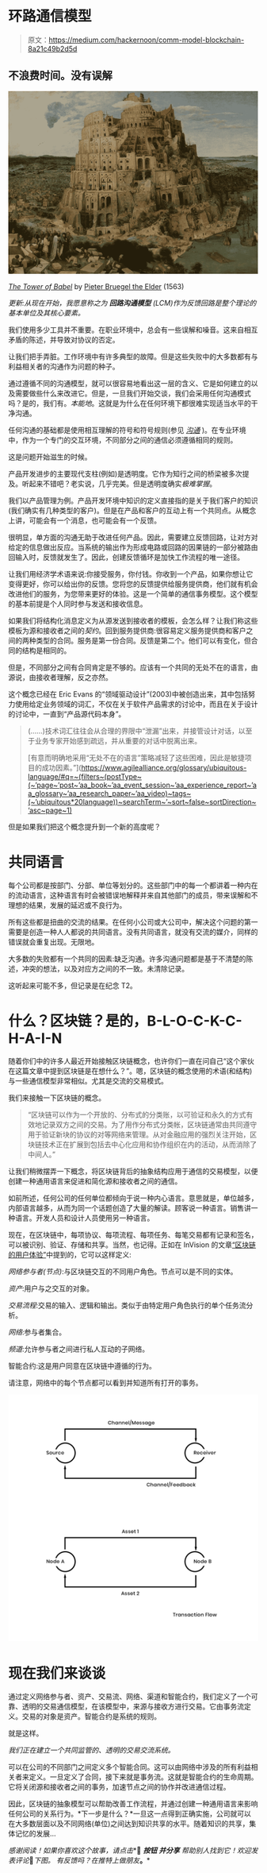 # 环路通信模型

> 原文：<https://medium.com/hackernoon/comm-model-blockchain-8a21c49b2d5d>

## 不浪费时间。没有误解

![](img/49136841835999e3e7ac67528e7845b4.png)

[*The Tower of Babel*](https://en.wikipedia.org/wiki/The_Tower_of_Babel_(Bruegel)) by [Pieter Bruegel the Elder](https://en.wikipedia.org/wiki/Pieter_Bruegel_the_Elder) (1563)

*更新:从现在开始，我愿意称之为* ***回路沟通模型*** *(LCM)作为反馈回路是整个理论的基本单位及其核心要素。*

我们使用多少工具并不重要。在职业环境中，总会有一些误解和噪音。这来自相互矛盾的陈述，并导致对协议的否定。

让我们把手弄脏。工作环境中有许多典型的故障。但是这些失败中的大多数都有与利益相关者的沟通作为问题的种子。

通过遵循不同的沟通模型，就可以很容易地看出这一层的含义、它是如何建立的以及需要做些什么来改进它。但是，一旦我们开始交谈，我们会采用任何沟通模式吗？是的，我们有。*本能地*。这就是为什么在任何环境下都很难实现适当水平的干净沟通。

任何沟通的基础都是使用相互理解的符号和符号规则(参见 [*沟通*](https://en.wikipedia.org/wiki/Communication) )。在专业环境中，作为一个专门的交互环境，不同部分之间的通信必须遵循相同的规则。

这是问题开始滋生的时候。

产品开发进步的主要现代支柱(例如)是透明度。它作为知行之间的桥梁被多次提及。听起来不错吧？老实说，几乎完美。但是透明度确实*极难掌握*。

我们以产品管理为例。产品开发环境中知识的定义直接指的是关于我们客户的知识(我们确实有几种类型的客户)。但是在产品和客户的互动上有一个共同点。从概念上讲，可能会有一个消息，也可能会有一个反馈。

很明显，单方面的沟通无助于改进任何产品。因此，需要建立反馈回路，让对方对给定的信息做出反应。当系统的输出作为形成电路或回路的因果链的一部分被路由回输入时，反馈就发生了。因此，创建反馈循环是加快工作流程的唯一途径。

让我们用经济学术语来说:你接受服务，你付钱。你收到一个产品，如果你想让它变得更好，你可以给出你的反馈。您将您的反馈提供给服务提供商，他们就有机会改进他们的服务，为您带来更好的体验。这是一个简单的通信事务模型。这个模型的基本前提是个人同时参与发送和接收信息。

如果我们将结构化消息定义为从源发送到接收者的模板，会怎么样？让我们称这些模板为源和接收者之间的*契约*。回到服务提供商:很容易定义服务提供商和客户之间的两种类型的合同。服务是第一份合同。反馈是第二个。他们可以有变化，但合同的结构是相同的。

但是，不同部分之间有合同肯定是不够的。应该有一个共同的无处不在的语言，由源说，由接收者理解，反之亦然。

这个概念已经在 Eric Evans 的“领域驱动设计”(2003)中被创造出来，其中包括努力使用给定业务领域的词汇，不仅在关于软件产品需求的讨论中，而且在关于设计的讨论中，一直到“产品源代码本身”。

> (……)技术词汇往往会从合理的界限中“泄漏”出来，并接管设计对话，以至于业务专家开始感到疏远，并从重要的对话中脱离出来。
> 
> [有意而明确地采用“无处不在的语言”策略减轻了这些困难，因此是敏捷项目的成功因素。”](https://www.agilealliance.org/glossary/ubiquitous-language/#q=~(filters~(postType~(~’page~’post~’aa_book~’aa_event_session~’aa_experience_report~’aa_glossary~’aa_research_paper~’aa_video)~tags~(~’ubiquitous*20language))~searchTerm~’~sort~false~sortDirection~’asc~page~1)

但是如果我们把这个概念提升到一个新的高度呢？

# **共同语言**

每个公司都是按部门、分部、单位等划分的。这些部门中的每一个都讲着一种内在的流动语言，这种语言有时会被错误地解释并来自其他部门的成员，带来误解和不理想的结果，发展的延迟或不良行为。

所有这些都是扭曲的交流的结果。在任何小公司或大公司中，解决这个问题的第一需要是创造一种人人都说的共同语言。没有共同语言，就没有交流的媒介，同样的错误就会重复出现。无限地。

大多数的失败都有一个共同的因素:缺乏沟通。许多沟通问题都是基于不清楚的陈述，冲突的想法，以及对应方之间的不一致。未清除记录。

这听起来可能不多，但记录是在纪念 T2。

# **什么？区块链？是的，B-L-O-C-K-C-H-A-I-N**

随着你们中的许多人最近开始接触区块链概念，也许你们一直在问自己“这个家伙在这篇文章中提到区块链是在想什么？”。嗯，区块链的概念使用的术语(和结构)与一些通信模型非常相似。尤其是交流的交易模式。

我们来接触一下区块链的概念。

> “区块链可以作为一个开放的、分布式的分类账，以可验证和永久的方式有效地记录双方之间的交易。为了用作分布式分类帐，区块链通常由共同遵守用于验证新块的协议的对等网络来管理。从对金融应用的强烈关注开始，区块链技术正在扩展到包括去中心化应用和协作组织在内的活动，从而消除了中间人。”

让我们稍微摆弄一下概念，将区块链背后的抽象结构应用于通信的交易模型，以便创建一种通用语言来促进和简化源和接收者之间的通信。

如前所述，任何公司的任何单位都倾向于说一种内心语言。意思就是，单位越多，内部语言越多，从而为同一个话题创造了大量的解读。顾客说一种语言。销售讲一种语言。开发人员和设计人员使用另一种语言。

现在，在区块链中，每项协议、每项流程、每项任务、每笔交易都有记录和签名，可以被识别、验证、存储和共享。当然，也记得。正如在 InVision 的文章[“区块链的用户体验”](https://www.invisionapp.com/blog/user-experience-blockchain/)中提到的，它可以这样定义:

*网络参与者(节点)*:与区块链交互的不同用户角色。节点可以是不同的实体。

*资产*:用户与之交互的对象。

*交易流程*:交易的输入、逻辑和输出。类似于由特定用户角色执行的单个任务流分析。

*网络*:参与者集合。

*频道*:允许参与者之间进行私人互动的子网络。

智能合约:这是用户同意在区块链中遵循的行为。

请注意，网络中的每个节点都可以看到并知道所有打开的事务。

![](img/0ced631df8799da6c5c071fcd64adaef.png)

# **现在我们来谈谈**

通过定义网络参与者、资产、交易流、网络、渠道和智能合约，我们定义了一个可靠、透明的交易通信模型，在该模型中，来源与接收方进行交易。它由事务流定义。交易的对象是资产。智能合约是系统的规则。

就是这样。

*我们正在建立一个共同监管的、透明的交易交流系统。*

可以在公司的不同部门之间定义多个智能合同。这可以由网络中涉及的所有利益相关者来定义。一旦定义了合同，接下来就是事务流。这就是智能合约的生命周期。它将关闭源和接收者之间的事务，加速节点之间的协作并改进通信过程。

因此，区块链的抽象模型可以帮助改善工作流程，并通过创建一种通用语言来影响任何公司的关系行为。*下一步是什么？*一旦这一点得到正确实施，公司就可以在大多数层面以及不同网络(单位)之间达到知识共享的水平。随着知识的共享，集体记忆的发展…

*感谢阅读！如果你喜欢这个故事，请点击**👏 ***按钮*** ***并分享*** *帮助别人找到它！欢迎发表评论*💬*下图。
有反馈吗？在推特上做朋友*[](https://twitter.com/NoCountry4Old)**。***